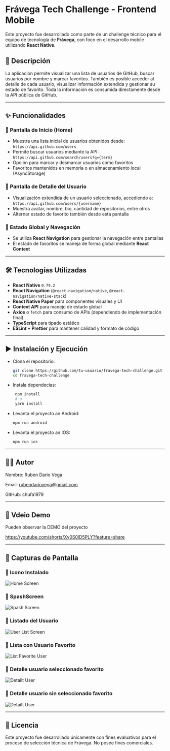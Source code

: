 # Frávega Tech Challenge - Frontend Mobile

Este proyecto fue desarrollado como parte de un challenge técnico para el equipo de tecnología de **Frávega**, con foco en el desarrollo mobile utilizando **React Native**.

## 📱 Descripción

La aplicación permite visualizar una lista de usuarios de GitHub, buscar usuarios por nombre y marcar favoritos. También es posible acceder al detalle de cada usuario, visualizar información extendida y gestionar su estado de favorito. Toda la información es consumida directamente desde la API pública de GitHub.

---

## ✨ Funcionalidades

### 🔹 Pantalla de Inicio (Home)
- Muestra una lista inicial de usuarios obtenidos desde: `https://api.github.com/users`
- Permite buscar usuarios mediante la API: `https://api.github.com/search/users?q={term}`
- Opción para marcar y desmarcar usuarios como favoritos
- Favoritos mantenidos en memoria o en almacenamiento local (AsyncStorage)

### 🔹 Pantalla de Detalle del Usuario
- Visualización extendida de un usuario seleccionado, accediendo a:
  `https://api.github.com/users/{username}`
- Muestra avatar, nombre, bio, cantidad de repositorios, entre otros
- Alternar estado de favorito también desde esta pantalla

### 🔹 Estado Global y Navegación
- Se utiliza **React Navigation** para gestionar la navegación entre pantallas
- El estado de favoritos se maneja de forma global mediante **React Context**

---

## 🛠️ Tecnologías Utilizadas

- **React Native** `0.79.2`
- **React Navigation** (`@react-navigation/native`, `@react-navigation/native-stack`)
- **React Native Paper** para componentes visuales y UI
- **Context API** para manejo de estado global
- **Axios** o `fetch` para consumo de APIs (dependiendo de implementación final)
- **TypeScript** para tipado estático
- **ESLint + Prettier** para mantener calidad y formato de código

---

## ▶️ Instalación y Ejecución

- Clona el repositorio:

   ```bash
   git clone https://github.com/tu-usuario/fravega-tech-challenge.git
   cd fravega-tech-challenge

- Instala dependecias:

   ```bash
    npm install
    # o
    yarn install

- Levanta el proyecto an Android:

    ```bash
    npm run android

- Levanta el proyecto an IOS:

    ```bash
    npm run ios

---

## 🧑‍💻 Autor
Nombre: Ruben Dario Vega

Email: rubendariovega@gmail.com

GitHub: chufa1979

---
## 🎥 Vdeio Demo
Pueden observar la DEMO del proyecto 

https://youtube.com/shorts/Xy0S0lD5PLY?feature=share

---

## 📸 Capturas de Pantalla

### 🔹 Icono Instalado
![Home Screen](./assets/screenshots/screen_01.png)

### 🔹 SpashScreen
![Spash Screen](./assets/screenshots/screen_01.png)

### 🔹 Listado del Usuario
![User List Screen](./assets/screenshots/screen_02.png)

### 🔹 Lista con Usuario Favorito
![List Favorite User](./assets/screenshots/screen_04.png)

### 🔹 Detalle usuario seleccionado favorito
![Detailt User](./assets/screenshots/screen_05.png)

### 🔹 Detalle usuario sin seleccionado favorito
![Detailt User](./assets/screenshots/screen_06.png)

---
## 📄 Licencia
Este proyecto fue desarrollado únicamente con fines evaluativos para el proceso de selección técnica de Frávega. No posee fines comerciales.